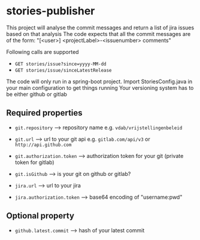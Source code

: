 # stories-publisher
This project will analyse the commit messages and return a list of jira issues based on that analysis
The code expects that all the commit messages are of the form: "[\<user\>] \<projectLabel\>-\<issuenumber\> comments"

Following calls are supported
* ``GET stories/issue?since=yyyy-MM-dd``
* ``GET stories/issue/sinceLatestRelease``

The code will only run in a spring-boot project. Import StoriesConfig.java in your main configuration to get things running
Your versioning system has to be either github or gitlab

## Required properties

* ``git.repository``           --> repository name e.g. ``vdab/vrijstellingenbeleid``
* ``git.url``                  --> url to your git api e.g. ``gitlab.com/api/v3`` or ``http://api.github.com``
* ``git.authorization.token``  --> authorization token for your git (private token for gitlab)
* ``git.isGithub``             --> is your git on github or gitlab?
 

* ``jira.url``                    --> url to your jira
* ``jira.authorization.token``    --> base64 encoding of "username:pwd"

## Optional property
- ``github.latest.commit``        --> hash of your latest commit


